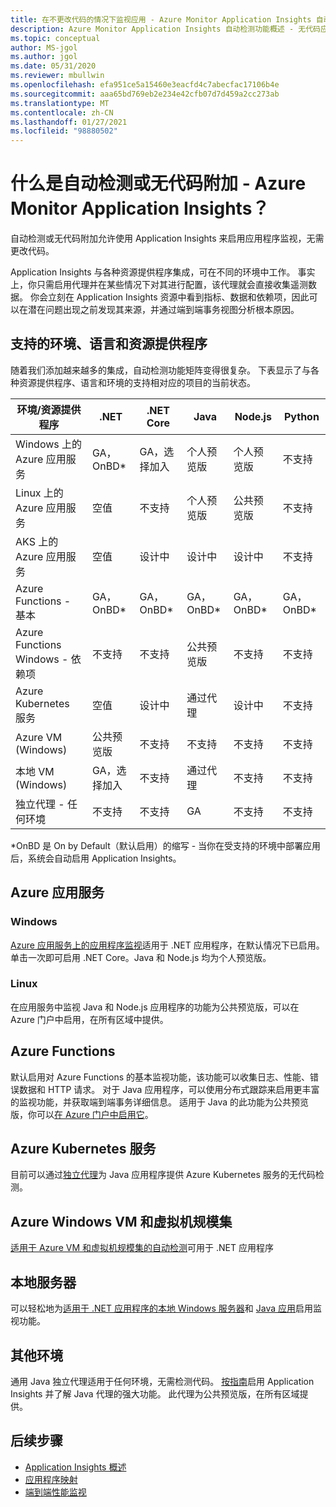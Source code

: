 ```yaml
---
title: 在不更改代码的情况下监视应用 - Azure Monitor Application Insights 自动检测功能 | Microsoft Docs
description: Azure Monitor Application Insights 自动检测功能概述 - 无代码应用程序性能管理
ms.topic: conceptual
author: MS-jgol
ms.author: jgol
ms.date: 05/31/2020
ms.reviewer: mbullwin
ms.openlocfilehash: efa951ce5a15460e3eacfd4c7abecfac17106b4e
ms.sourcegitcommit: aaa65bd769eb2e234e42cfb07d7d459a2cc273ab
ms.translationtype: MT
ms.contentlocale: zh-CN
ms.lasthandoff: 01/27/2021
ms.locfileid: "98880502"
---
```

# <a name="what-is-auto-instrumentation-or-codeless-attach---azure-monitor-application-insights"></a>什么是自动检测或无代码附加 - Azure Monitor Application Insights？

自动检测或无代码附加允许使用 Application Insights 来启用应用程序监视，无需更改代码。  

Application Insights 与各种资源提供程序集成，可在不同的环境中工作。 事实上，你只需启用代理并在某些情况下对其进行配置，该代理就会直接收集遥测数据。 你会立刻在 Application Insights 资源中看到指标、数据和依赖项，因此可以在潜在问题出现之前发现其来源，并通过端到端事务视图分析根本原因。

## <a name="supported-environments-languages-and-resource-providers"></a>支持的环境、语言和资源提供程序

随着我们添加越来越多的集成，自动检测功能矩阵变得很复杂。 下表显示了与各种资源提供程序、语言和环境的支持相对应的项目的当前状态。

|环境/资源提供程序          | .NET            | .NET Core       | Java            | Node.js         | Python          |
|---------------------------------------|-----------------|-----------------|-----------------|-----------------|-----------------|
|Windows 上的 Azure 应用服务           | GA，OnBD*       | GA，选择加入      | 个人预览版 | 个人预览版 | 不支持   |
|Linux 上的 Azure 应用服务             | 空值             | 不支持   | 个人预览版 | 公共预览版  | 不支持   |
|AKS 上的 Azure 应用服务               | 空值             | 设计中       | 设计中       | 设计中       | 不支持   |
|Azure Functions - 基本                | GA，OnBD*       | GA，OnBD*       | GA，OnBD*       | GA，OnBD*       | GA，OnBD*       |
|Azure Functions Windows - 依赖项 | 不支持   | 不支持   | 公共预览版  | 不支持   | 不支持   |
|Azure Kubernetes 服务               | 空值             | 设计中       | 通过代理   | 设计中       | 不支持   |
|Azure VM (Windows)                      | 公共预览版  | 不支持   | 不支持   | 不支持   | 不支持   |
|本地 VM (Windows)                | GA，选择加入      | 不支持   | 通过代理   | 不支持   | 不支持   |
|独立代理 - 任何环境            | 不支持   | 不支持   | GA              | 不支持   | 不支持   |

*OnBD 是 On by Default（默认启用）的缩写 - 当你在受支持的环境中部署应用后，系统会自动启用 Application Insights。 

## <a name="azure-app-service"></a>Azure 应用服务

### <a name="windows"></a>Windows

[Azure 应用服务上的应用程序监视](./azure-web-apps.md?tabs=net)适用于 .NET 应用程序，在默认情况下已启用。单击一次即可启用 .NET Core。Java 和 Node.js 均为个人预览版。

### <a name="linux"></a>Linux 

在应用服务中监视 Java 和 Node.js 应用程序的功能为公共预览版，可以在 Azure 门户中启用，在所有区域中提供。

## <a name="azure-functions"></a>Azure Functions

默认启用对 Azure Functions 的基本监视功能，该功能可以收集日志、性能、错误数据和 HTTP 请求。 对于 Java 应用程序，可以使用分布式跟踪来启用更丰富的监视功能，并获取端到端事务详细信息。 适用于 Java 的此功能为公共预览版，你可以[在 Azure 门户中启用它](./monitor-functions.md)。

## <a name="azure-kubernetes-service"></a>Azure Kubernetes 服务

目前可以通过[独立代理](./java-in-process-agent.md)为 Java 应用程序提供 Azure Kubernetes 服务的无代码检测。 

## <a name="azure-windows-vms-and-virtual-machine-scale-set"></a>Azure Windows VM 和虚拟机规模集

[适用于 Azure VM 和虚拟机规模集的自动检测](./azure-vm-vmss-apps.md)可用于 .NET 应用程序 

## <a name="on-premises-servers"></a>本地服务器
可以轻松地为[适用于 .NET 应用程序的本地 Windows 服务器](./status-monitor-v2-overview.md)和 [Java 应用](./java-in-process-agent.md)启用监视功能。

## <a name="other-environments"></a>其他环境
通用 Java 独立代理适用于任何环境，无需检测代码。 [按指南](./java-in-process-agent.md)启用 Application Insights 并了解 Java 代理的强大功能。 此代理为公共预览版，在所有区域提供。 

## <a name="next-steps"></a>后续步骤

* [Application Insights 概述](./app-insights-overview.md)
* [应用程序映射](./app-map.md)
* [端到端性能监视](../learn/tutorial-performance.md)

